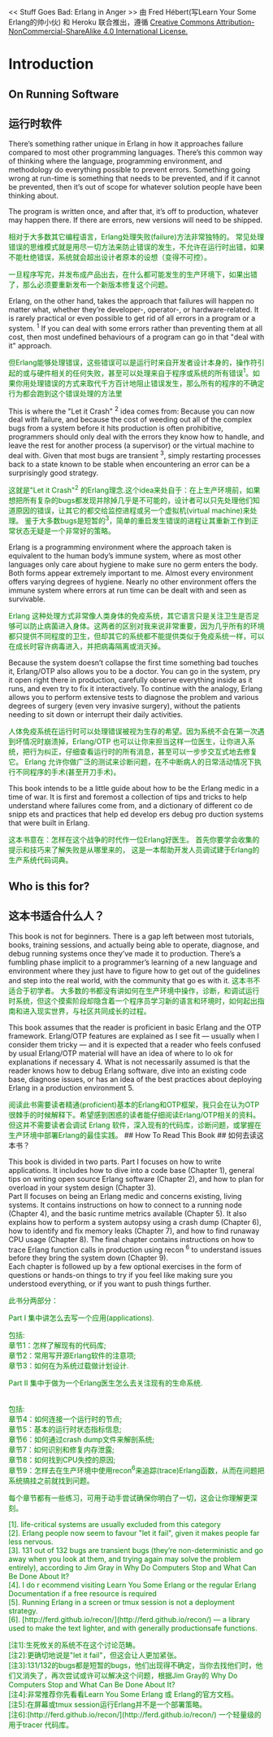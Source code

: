 


<< Stuff Goes Bad: Erlang in Anger >> 由 Fred Hébert(写Learn Your Some Erlang的帅小伙) 和 Heroku 联合推出，遵循 <font color="blue"> [Creative
Commons Attribution-NonCommercial-ShareAlike 4.0 International License.](http://creativecommons.org/licenses/by-nc-sa/4.0/)</font>

# Introduction


## On Running Software

## 运行时软件
There’s something rather unique in Erlang in how it approaches failure compared to most other programming languages. There’s this common way of thinking where the language, programming environment, and methodology do everything possible to prevent errors. Something going wrong at run-time is something that needs to be prevented, and if it
cannot be prevented, then it’s out of scope for whatever solution people have been thinking about.

The program is written once, and after that, it’s off to production, whatever may happen
there. If there are errors, new versions will need to be shipped.

<font color="green">
相对于大多数其它编程语言，Erlang处理失败(failure)方法非常独特的。 常见处理错误的思维模式就是用尽一切方法来防止错误的发生，不允许在运行时出错，如果不能杜绝错误，系统就会超出设计者原本的设想（变得不可控）。

一旦程序写完，并发布成产品出去，在什么都可能发生的生产环境下，如果出错了，那么必须要重新发布一个新版本修复这个问题。  </font>
<p></p>
Erlang, on the other hand, takes the approach that failures will happen no matter what,
whether they’re developer-, operator-, or hardware-related. It is rarely practical or even possible to get rid of all errors in a program or a system. <sup>1</sup> If you can deal with some errors rather than preventing them at all cost, then most undefined behaviours of a program can go in that "deal with it" approach.
<p></p>
<font color="green">
但Erlang能够处理错误，这些错误可以是运行时来自开发者设计本身的，操作符引起的或与硬件相关的任何失败，甚至可以处理来自于程序或系统的所有错误<sup>1</sup>。如果你用处理错误的方式来取代千方百计地阻止错误发生，那么所有的程序的不确定行为都会跑到这个错误处理的方法里
</font>
<p></p>
This is where the "Let it Crash" <sup>2</sup> idea comes from: Because you can now deal with failure, and because the cost of weeding out all of the complex bugs from a system before it hits production is often prohibitive, programmers should only deal with the errors they know how to handle, and leave the rest for another process (a supervisor) or the virtual machine to deal with.
Given that most bugs are transient <sup>3</sup>, simply restarting processes back to a state known to be stable when encountering an error can be a surprisingly good strategy.
<p></p>
<font color="green">
这就是"Let it Crash"<sup>2</sup> 的Erlang理念.这个idea来处自于：在上生产环境前，如果想把所有复杂的bugs都发现并除掉几乎是不可能的，设计者可以只先处理他们知道原因的错误，让其它的都交给监控进程或另一个虚拟机(virtual machine)来处理。
鉴于大多数bugs是短暂的<sup>3</sup>，简单的重启发生错误的进程让其重新工作到正常状态无疑是一个非常好的策略。
</font>
<p></p>
Erlang is a programming environment where the approach taken is equivalent to the human body’s immune system, where as most other languages only care about hygiene to make sure no germ enters the body. Both forms appear extremely important to me. Almost every environment offers varying degrees of hygiene. Nearly no other environment offers the immune system where errors at run time can be dealt with and seen as survivable.
<p></p>
<font color="green">
Erlang 这种处理方式非常像人类身体的免疫系统，其它语言只是关注卫生是否足够可以防止病菌进入身体。这两者的区别对我来说非常重要，因为几乎所有的环境都只提供不同程度的卫生，但却其它的系统都不能提供类似于免疫系统一样，可以在成长时容许病毒进入，并把病毒隔离或消灭掉。</font>
<p></p>
Because the system doesn’t collapse the first time something bad touches it, Erlang/OTP
also allows you to be a doctor. You can go in the system, pry it open right there in production, carefully observe everything inside as it runs, and even try to fix it interactively.
To continue with the analogy, Erlang allows you to perform extensive tests to diagnose the
problem and various degrees of surgery (even very invasive surgery), without the patients
needing to sit down or interrupt their daily activities.
<p></p>
<font color="green">
人体免疫系统在运行时可以处理错误被视为生存的希望。因为系统不会在第一次遇到坏情况时崩溃掉，Erlang/OTP 也可以让你来担当这样一位医生，让你进入系统，把行为纠正，仔细查看运行时的所有消息，甚至可以一步步交互式地去修复它。
Erlang 允许你做广泛的测试来诊断问题，在不中断病人的日常活动情况下执行不同程序的手术(甚至开刀手术)。</font>
<p></p>
This book intends to be a little guide about how to be the Erlang medic in a time of
war. It is first and foremost a collection of tips and tricks to help understand where failures come from, and a dictionary of different co de snipp ets and practices that help ed develop ers
debug pro duction systems that were built in Erlang.
<p></p>
<font color="green">
这本书意在：怎样在这个战争的时代作一位Erlang好医生。 首先你要学会收集的提示和技巧来了解失败是从哪里来的， 这是一本帮助开发人员调试建于Erlang的生产系统代码词典。</font>

## Who is this for?

## 这本书适合什么人？

This book is not for beginners. There is a gap left between most tutorials, books, training sessions, and actually being able to operate, diagnose, and debug running systems once they’ve made it to production. There’s a fumbling phase implicit to a programmer’s learning of a new language and environment where they just have to figure how to get out of the guidelines and step into the real world, with the community that go es with it.
<font color="green">
这本书不适合于初学者。
大多数的书都没有讲如何在生产环境中操作，诊断，和调试运行时系统，但这个摸索阶段却隐含着一个程序员学习新的语言和环境时，如何起出指南和进入现实世界，与社区共同成长的过程。</font>
<p></p>
This book assumes that the reader is proficient in basic Erlang and the OTP framework.
Erlang/OTP features are explained as I see fit — usually when I consider them tricky —
and it is expected that a reader who feels confused by usual Erlang/OTP material will have an idea of where to lo ok for explanations if necessary 4.
What is not necessarily assumed is that the reader knows how to debug Erlang software,
dive into an existing code base, diagnose issues, or has an idea of the best practices about deploying Erlang in a production environment 5.
<p></p>
<font color="green">
阅读此书需要读者精通(proficient)基本的Erlang和OTP框架，我只会在认为OTP很棘手的时候解释下。希望感到困惑的读者能仔细阅读Erlang/OTP相关的资料。
但这并不需要读者会调试 Erlang 软件，深入现有的代码库，诊断问题，或掌握在生产环境中部署Erlang的最佳实践。</font>
## How To Read This Book
## 如何去读这本书？
<p></p>
This book is divided in two parts.
Part I focuses on how to write applications. It includes how to dive into a code base
(Chapter 1), general tips on writing open source Erlang software (Chapter 2), and how to
plan for overload in your system design (Chapter 3).<br>
Part II focuses on being an Erlang medic and concerns existing, living systems. It
contains instructions on how to connect to a running node (Chapter 4), and the basic
runtime metrics available (Chapter 5). It also explains how to perform a system autopsy
using a crash dump (Chapter 6), how to identify and fix memory leaks (Chapter 7), and
how to find runaway CPU usage (Chapter 8). The final chapter contains instructions on
how to trace Erlang function calls in production using recon <sup>6</sup> to understand issues before they bring the system down (Chapter 9).<br>
Each chapter is followed up by a few optional exercises in the form of questions or
hands-on things to try if you feel like making sure you understood everything, or if you
want to push things further.
<p></p>
<font color="green">
此书分两部分：<br>

Part I 集中讲怎么去写一个应用(applications).<br>

包括:<br>
章节1：怎样了解现有的代码库;<br>
章节2：常用写开源Erlang软件的注意项;<br>
章节3：如何在为系统过载做计划设计.<br>

 Part II 集中于做为一个Erlang医生怎么去关注现有的生命系统.<br><br>

包括:<br>
章节4：如何连接一个运行时的节点;<br>
章节5：基本的运行时状态指标信息;<br>
章节6：如何通过crash dump文件来解剖系统;<br>
章节7：如何识别和修复内存泄露;<br>
章节8：如何找到CPU失控的原因;<br>
章节9：怎样去在生产环境中使用recon<sup>6</sup>来追踪(trace)Erlang函数，从而在问题把系统搞挂之前就找到问题。<br>

每个章节都有一些练习，可用于动手尝试确保你明白了一切，这会让你理解更深刻。
<font>

<p></p>
[1]. life-critical systems are usually excluded from this category<br>
[2]. Erlang people now seem to favour "let it fail", given it makes people far less nervous.<br>
[3]. 131 out of 132 bugs are transient bugs (they’re non-deterministic and go away when you look at them,
and trying again may solve the problem entirely), according to Jim Gray in Why Do Computers Stop and What Can Be Done About It?<br>
[4]. I do r ecommend visiting Learn You Some Erlang or the regular Erlang Documentation if a free resource
is required<br>
[5]. Running Erlang in a screen or tmux session is not a deployment strategy.<br>
[6]. [http://ferd.github.io/recon/](http://ferd.github.io/recon/) — a library used to make the text lighter, and with generally productionsafe functions.
<p><p>
<font color="green">
[注1]:生死攸关的系统不在这个讨论范畴。<br>
[注2]:更确切地说是"let it fail"，但这会让人更加紧张。<br>
[注3]:131/132的bugs都是短暂的bugs，他们出现得不确定，当你去找他们时，他们又消失了，再次尝试或许可以解决这个问题，根据Jim Gray的 Why Do Computers Stop and What Can Be Done About It?<br>
[注4]:非常推荐你先看看Learn You Some Erlang 或 Erlang的官方文档。<br>
[注5]:在屏幕或tmux session运行Erlang并不是一个部署策略。<br>
[注6]:[http://ferd.github.io/recon/](http://ferd.github.io/recon/) 一个轻量级的用于tracer 代码库。
</font>

